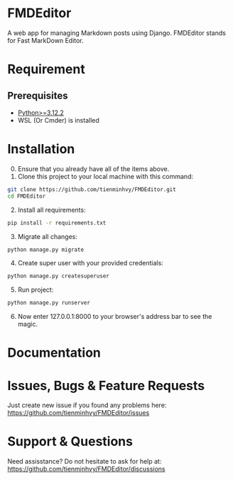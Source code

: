 # FMDEditor
A web app for managing Markdown posts using Django. FMDEditor stands for Fast MarkDown Editor.

# Requirement

## Prerequisites
- [Python>=3.12.2](https://www.python.org/downloads/)
- WSL (Or Cmder) is installed

# Installation
0. Ensure that you already have all of the items above.
1. Clone this project to your local machine with this command:
```bash
git clone https://github.com/tienminhvy/FMDEditor.git
cd FMDEditor
```
2. Install all requirements:
```bash
pip install -r requirements.txt
```
3. Migrate all changes:
```bash
python manage.py migrate
```
4. Create super user with your provided credentials:
```bash
python manage.py createsuperuser
```
5. Run project:
```bash
python manage.py runserver
```
6. Now enter 127.0.0.1:8000 to your browser's address bar to see the magic.
# Documentation

# Issues, Bugs & Feature Requests

Just create new issue if you found any problems here: https://github.com/tienminhvy/FMDEditor/issues

# Support & Questions

Need assisstance? Do not hesitate to ask for help at: https://github.com/tienminhvy/FMDEditor/discussions
